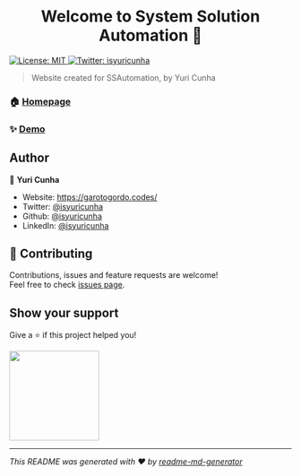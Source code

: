 <h1 align="center">Welcome to System Solution Automation 👋</h1>
<p>
  <a href="#" target="_blank">
    <img alt="License: MIT" src="https://img.shields.io/badge/License-MIT-yellow.svg" />
  </a>
  <a href="https://twitter.com/isyuricunha" target="_blank">
    <img alt="Twitter: isyuricunha" src="https://img.shields.io/twitter/follow/isyuricunha.svg?style=social" />
  </a>
</p>

> Website created for SSAutomation, by Yuri Cunha

### 🏠 [Homepage](https://www.ssautomation.com.br/)

### ✨ [Demo](https://www.ssautomation.com.br/)

## Author

👤 **Yuri Cunha**

* Website: https://garotogordo.codes/
* Twitter: [@isyuricunha](https://twitter.com/isyuricunha)
* Github: [@isyuricunha](https://github.com/isyuricunha)
* LinkedIn: [@isyuricunha](https://linkedin.com/in/isyuricunha)

## 🤝 Contributing

Contributions, issues and feature requests are welcome!<br />Feel free to check [issues page](https://github.com/isyuricunha/ssautomation/issues). 

## Show your support

Give a ⭐️ if this project helped you!

<a href="https://www.patreon.com/isyuricunha">
  <img src="https://c5.patreon.com/external/logo/become_a_patron_button@2x.png" width="160">
</a>

***
_This README was generated with ❤️ by [readme-md-generator](https://github.com/kefranabg/readme-md-generator)_